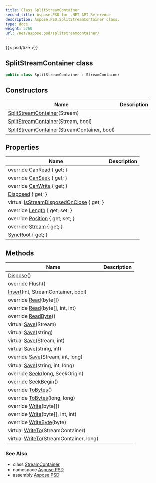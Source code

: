 ```yaml
---
title: Class SplitStreamContainer
second_title: Aspose.PSD for .NET API Reference
description: Aspose.PSD.SplitStreamContainer class. 
type: docs
weight: 5760
url: /net/aspose.psd/splitstreamcontainer/
---
```

{{< psd/tize >}}
## SplitStreamContainer class

```csharp
public class SplitStreamContainer : StreamContainer
```

## Constructors

| Name | Description |
| --- | --- |
| [SplitStreamContainer](splitstreamcontainer/#constructor_1)(Stream) |  |
| [SplitStreamContainer](splitstreamcontainer/#constructor_2)(Stream, bool) |  |
| [SplitStreamContainer](splitstreamcontainer/#constructor)(StreamContainer, bool) |  |

## Properties

| Name | Description |
| --- | --- |
| override [CanRead](../../aspose.psd/splitstreamcontainer/canread/) { get; } |  |
| override [CanSeek](../../aspose.psd/splitstreamcontainer/canseek/) { get; } |  |
| override [CanWrite](../../aspose.psd/splitstreamcontainer/canwrite/) { get; } |  |
| [Disposed](../../aspose.psd/disposableobject/disposed/) { get; } |  |
| virtual [IsStreamDisposedOnClose](../../aspose.psd/streamcontainer/isstreamdisposedonclose/) { get; } |  |
| override [Length](../../aspose.psd/splitstreamcontainer/length/) { get; set; } |  |
| override [Position](../../aspose.psd/splitstreamcontainer/position/) { get; set; } |  |
| override [Stream](../../aspose.psd/splitstreamcontainer/stream/) { get; } |  |
| [SyncRoot](../../aspose.psd/splitstreamcontainer/syncroot/) { get; } |  |

## Methods

| Name | Description |
| --- | --- |
| [Dispose](../../aspose.psd/disposableobject/dispose/)() |  |
| override [Flush](../../aspose.psd/splitstreamcontainer/flush/)() |  |
| [Insert](../../aspose.psd/splitstreamcontainer/insert/)(int, StreamContainer, bool) |  |
| override [Read](../../aspose.psd/splitstreamcontainer/read/#read)(byte[]) |  |
| override [Read](../../aspose.psd/splitstreamcontainer/read/#read_1)(byte[], int, int) |  |
| override [ReadByte](../../aspose.psd/splitstreamcontainer/readbyte/)() |  |
| virtual [Save](../../aspose.psd/streamcontainer/save/)(Stream) |  |
| virtual [Save](../../aspose.psd/streamcontainer/save/)(string) |  |
| virtual [Save](../../aspose.psd/streamcontainer/save/)(Stream, int) |  |
| virtual [Save](../../aspose.psd/streamcontainer/save/)(string, int) |  |
| override [Save](../../aspose.psd/splitstreamcontainer/save/#save_2)(Stream, int, long) |  |
| virtual [Save](../../aspose.psd/streamcontainer/save/)(string, int, long) |  |
| override [Seek](../../aspose.psd/splitstreamcontainer/seek/)(long, SeekOrigin) |  |
| override [SeekBegin](../../aspose.psd/splitstreamcontainer/seekbegin/)() |  |
| override [ToBytes](../../aspose.psd/splitstreamcontainer/tobytes/#tobytes)() |  |
| override [ToBytes](../../aspose.psd/splitstreamcontainer/tobytes/#tobytes_1)(long, long) |  |
| override [Write](../../aspose.psd/splitstreamcontainer/write/#write)(byte[]) |  |
| override [Write](../../aspose.psd/splitstreamcontainer/write/#write_1)(byte[], int, int) |  |
| override [WriteByte](../../aspose.psd/splitstreamcontainer/writebyte/)(byte) |  |
| virtual [WriteTo](../../aspose.psd/streamcontainer/writeto/)(StreamContainer) |  |
| virtual [WriteTo](../../aspose.psd/streamcontainer/writeto/)(StreamContainer, long) |  |

### See Also

* class [StreamContainer](../streamcontainer/)
* namespace [Aspose.PSD](../../aspose.psd/)
* assembly [Aspose.PSD](../../)



